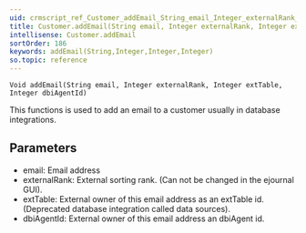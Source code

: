 ```yaml
---
uid: crmscript_ref_Customer_addEmail_String_email_Integer_externalRank_Integer_extTable_Integer_dbiAgentId
title: Customer.addEmail(String email, Integer externalRank, Integer extTable, Integer dbiAgentId)
intellisense: Customer.addEmail
sortOrder: 186
keywords: addEmail(String,Integer,Integer,Integer)
so.topic: reference
---
```



    Void addEmail(String email, Integer externalRank, Integer extTable, Integer dbiAgentId)
    

This functions is used to add an email to a customer usually in database integrations.



## Parameters


 - email: Email address
 - externalRank: External sorting rank. (Can not be changed in the ejournal GUI).
 - extTable: External owner of this email address as an extTable id. (Deprecated database integration called data sources).
 - dbiAgentId: External owner of this email address an dbiAgent id.


